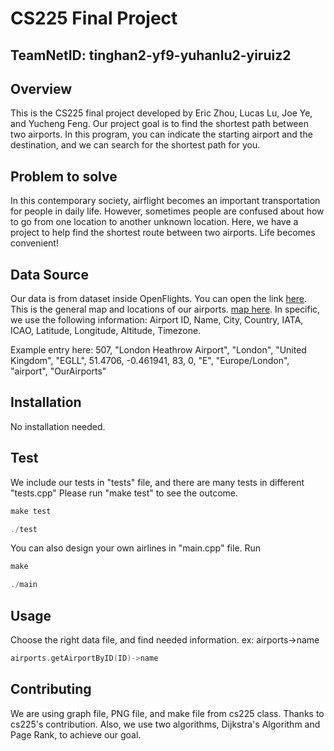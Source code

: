 # CS225 Final Project
## TeamNetID: tinghan2-yf9-yuhanlu2-yiruiz2

## Overview
This is the CS225 final project developed by Eric Zhou, Lucas Lu, Joe Ye, and Yucheng Feng. 
Our project goal is to find the shortest path between two airports. In this program, you can
indicate the starting airport and the destination, and we can search for the shortest path for you.

## Problem to solve
In this contemporary society, airflight becomes an important transportation for people in daily life. However, sometimes people are confused about how to go from one location to another unknown location. Here, we have a project to help find the shortest route between two airports. Life becomes convenient!

## Data Source
Our data is from dataset inside OpenFlights. You can open the link [here](https://openflights.org/data.html). This is the general map and locations of our airports. [map here](https://openflights.org/demo/openflights-apdb-2048.png). In specific, we use the following information: Airport ID, Name, City, Country, IATA, ICAO, Latitude, Longitude, Altitude, Timezone.

Example entry here: 507, "London Heathrow Airport", "London", "United Kingdom", "EGLL", 51.4706, -0.461941, 83, 0, "E", "Europe/London", "airport", "OurAirports"

## Installation
No installation needed.

## Test
We include our tests in "tests" file, and there are many tests in different "tests.cpp"
Please run "make test" to see the outcome.
```cpp
make test
```
```cpp
./test
```

You can also design your own airlines in "main.cpp" file. 
Run
```cpp
make
```
```cpp
./main
```

## Usage
Choose the right data file, and find needed information. ex: airports->name
```cpp
airports.getAirportByID(ID)->name
```
## Contributing
We are using graph file, PNG file, and make file from cs225 class. Thanks to cs225's contribution. Also, we use two algorithms, Dijkstra's Algorithm and Page Rank, to achieve our goal.







